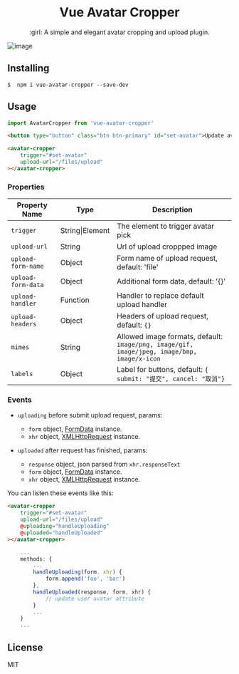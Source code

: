 <h1 align="center">Vue Avatar Cropper</h1>

<p align="center"> :girl: A simple and elegant avatar cropping and upload plugin.</p>

![image](https://user-images.githubusercontent.com/1472352/28398207-b32907b0-6d38-11e7-998a-32d34362b341.png)

## Installing

```shell
$  npm i vue-avatar-cropper --save-dev
```

## Usage

```js
import AvatarCropper from 'vue-avatar-cropper'
```

```html
<button type="button" class="btn btn-primary" id="set-avatar">Update avatar</button>

<avatar-cropper
    trigger="#set-avatar"
    upload-url="/files/upload"
></avatar-cropper>
```

### Properties

 Property Name | Type | Description
 -------- | -------- | --------
 `trigger` | String\|Element | The element to trigger avatar pick
 `upload-url` | String | Url of upload croppped image
 `upload-form-name` | Object | Form name of upload request, default: 'file'
 `upload-form-data` | Object | Additional form data, default: '{}'
 `upload-handler` | Function | Handler to replace default upload handler
 `upload-headers` | Object | Headers of upload request, default: `{}`
 `mimes` | String | Allowed image formats, default: <br>`image/png, image/gif, image/jpeg, image/bmp, image/x-icon`
 `labels` | Object | Label for buttons, default: `{ submit: "提交", cancel: "取消"}`

### Events

- `uploading` before submit upload request, params:
    - `form` object, [FormData](https://developer.mozilla.org/en-US/docs/Web/API/FormData) instance.
    - `xhr`  object, [XMLHttpRequest](https://developer.mozilla.org/en-US/docs/Web/API/XMLHttpRequest) instance.

- `uploaded` after request has finished, params:
    - `response` object, json parsed from `xhr.responseText`
    - `form` object, [FormData](https://developer.mozilla.org/en-US/docs/Web/API/FormData) instance.
    - `xhr`  object, [XMLHttpRequest](https://developer.mozilla.org/en-US/docs/Web/API/XMLHttpRequest) instance.

You can listen these events like this:

```html
<avatar-cropper
    trigger="#set-avatar"
    upload-url="/files/upload"
    @uploading="handleUploading"
    @uploaded="handleUploaded"
></avatar-cropper>
```

```js
    ...
    methods: {
        ...
        handleUploading(form. xhr) {
            form.append('foo', 'bar')
        },
        handleUploaded(response, form, xhr) {
            // update user avatar attribute
        }
        ...
    }
    ...
```

## License

MIT
